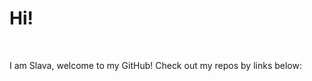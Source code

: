 <p align="center">
  <h1>Hi!</h1><br>
  <p>I am Slava, welcome to my GitHub! Check out my repos by links below:</p>
  
</p>
